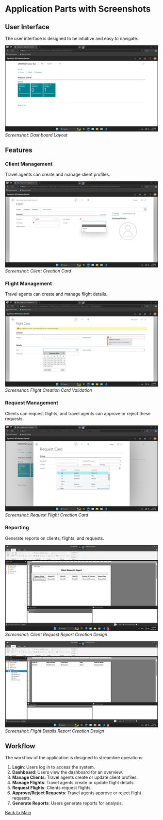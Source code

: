 # Application Parts with Screenshots

## User Interface

The user interface is designed to be intuitive and easy to navigate.

![Dashboard Layout](../media/dashboard-layout.png)
_Screenshot: Dashboard Layout_

## Features

### Client Management

Travel agents can create and manage client profiles.

![Client Creation Card](../media/client-creation-card.png)
_Screenshot: Client Creation Card_

### Flight Management

Travel agents can create and manage flight details.

![Flight Creation Card Validation](../media/flight-creation-card-validation.png)
_Screenshot: Flight Creation Card Validation_

### Request Management

Clients can request flights, and travel agents can approve or reject these requests.

![Request Flight Creation Card](../media/request-flight-creation-card.png)
_Screenshot: Request Flight Creation Card_

### Reporting

Generate reports on clients, flights, and requests.

![Client Request Report Creation Design](../media/client-request-report-creation-design.png)
_Screenshot: Client Request Report Creation Design_

![Flight Details Report Creation Design](../media/flight-details-report-creation-design.png)
_Screenshot: Flight Details Report Creation Design_

## Workflow

The workflow of the application is designed to streamline operations:

1. **Login**: Users log in to access the system.
2. **Dashboard**: Users view the dashboard for an overview.
3. **Manage Clients**: Travel agents create or update client profiles.
4. **Manage Flights**: Travel agents create or update flight details.
5. **Request Flights**: Clients request flights.
6. **Approve/Reject Requests**: Travel agents approve or reject flight requests.
7. **Generate Reports**: Users generate reports for analysis.

[Back to Main](README.md)
